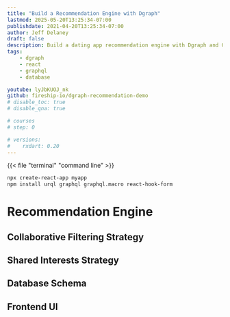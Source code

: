 ```yaml
---
title: "Build a Recommendation Engine with Dgraph"
lastmod: 2025-05-20T13:25:34-07:00
publishdate: 2021-04-20T13:25:34-07:00
author: Jeff Delaney
draft: false
description: Build a dating app recommendation engine with Dgraph and GraphQL
tags: 
    - dgraph
    - react
    - graphql
    - database

youtube: lyJbKUOJ_nk
github: fireship-io/dgraph-recommendation-demo
# disable_toc: true
# disable_qna: true

# courses
# step: 0

# versions:
#    rxdart: 0.20
---
```



{{< file "terminal" "command line" >}}
```bash
npx create-react-app myapp
npm install urql graphql graphql.macro react-hook-form 
```

# Recommendation Engine

## Collaborative Filtering Strategy

## Shared Interests Strategy 

## Database Schema

## Frontend UI